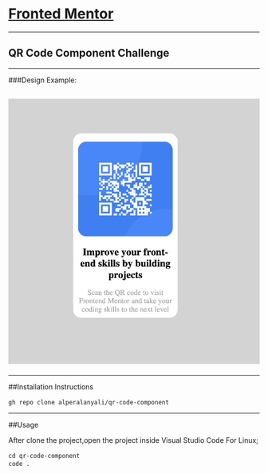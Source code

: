 # [Fronted Mentor](https://www.frontendmentor.io)
---
## QR Code Component Challenge
---
###Design Example:
## ![](https://github.com/alperalanyali/qr-code-component/blob/master/images/mydesign.jpg?raw=true)

---
##Installation Instructions
```
gh repo clone alperalanyali/qr-code-component
```

---
##Usage

After clone the project,open the project inside Visual Studio Code
For Linux;
```
cd qr-code-component
code .
```